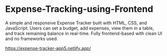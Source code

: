 # Expense-Tracking-using-Frontend
A simple and responsive Expense Tracker built with HTML, CSS, and JavaScript. Users can set a budget, add expenses, view them in a table, and track remaining balance in real-time. Fully frontend-based with clean UI and no frameworks used.

https://expense-tracker-app5.netlify.app/
